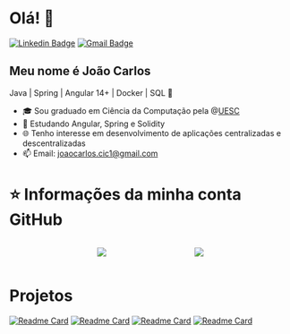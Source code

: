 <h1>Olá! 👋</h1>

[![Linkedin Badge](https://img.shields.io/badge/-LinkedIn-6633cc?style=flat-square&logo=Linkedin&logoColor=white&link=https://www.linkedin.com/in/joaocarlosjr/)](https://www.linkedin.com/in/joaocarlosjr/)
[![Gmail Badge](https://img.shields.io/badge/-joaocarlos.cic1@gmail.com-6633cc?style=flat-square&logo=Gmail&logoColor=white&link=mailto:joaocarlos.cic1@gmail.com)](mailto:joaocarlos.cic1@gmail.com)

## Meu nome é João Carlos
Java | Spring | Angular 14+ | Docker | SQL 🚀
- 🎓 Sou graduado em Ciência da Computação pela @[UESC](http://www.uesc.br/)
- 🌱 Estudando Angular, Spring e Solidity
- 🌐 Tenho interesse em desenvolvimento de aplicações centralizadas e descentralizadas
- 📫 Email: joaocarlos.cic1@gmail.com

# ⭐ Informações da minha conta GitHub
<div style="display: flex;align-items: center; justify-content: space-evenly" >

<a href=""> <img align="center" src="https://github-readme-stats-sigma-five.vercel.app/api?username=joaocarlosjunior&show_icons=true&theme=radical"/> </a>

<a href=""> <img align="center" src="https://github-readme-stats-sigma-five.vercel.app/api/top-langs/?username=joaocarlosjunior&theme=radical&line_height=40&hide=css"/> </a>

 </div>

 # Projetos

[![Readme Card](https://github-readme-stats.vercel.app/api/pin/?username=joaocarlosjunior&repo=rmi-quatro-em-linha)](https://github.com/joaocarlosjunior/rmi-quatro-em-linha)
[![Readme Card](https://github-readme-stats.vercel.app/api/pin/?username=joaocarlosjunior&repo=fitness-consultant-api)](https://github.com/joaocarlosjunior/fitness-consultant-api)
[![Readme Card](https://github-readme-stats.vercel.app/api/pin/?username=joaocarlosjunior&repo=agenda-contatos)](https://github.com/joaocarlosjunior/agenda-contatos)
[![Readme Card](https://github-readme-stats.vercel.app/api/pin/?username=joaocarlosjunior&repo=pagamento-aluguel-web3)](https://github.com/joaocarlosjunior/pagamento-aluguel-web3)
